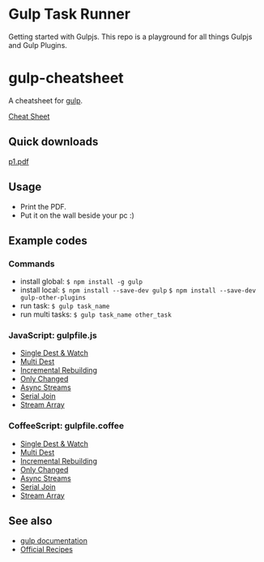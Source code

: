 # Gulp Task Runner
Getting started with Gulpjs.  This repo is a playground for all things Gulpjs and Gulp Plugins.


# gulp-cheatsheet

A cheatsheet for [gulp](https://github.com/gulpjs/gulp).

[Cheat Sheet](https://github.com/osscafe/gulp-cheatsheet/blob/master/images/en-js-p1.png)

## Quick downloads
[p1.pdf](https://github.com/osscafe/gulp-cheetsheet/raw/master/dist/en-js-p1.pdf)

## Usage

- Print the PDF.
- Put it on the wall beside your pc :)




## Example codes

### Commands

- install global:
	```$ npm install -g gulp```
- install local:
	```$ npm install --save-dev gulp```
	```$ npm install --save-dev gulp-other-plugins```
- run task:
	```$ gulp task_name```
- run multi tasks:
	```$ gulp task_name other_task```


### JavaScript: gulpfile.js

- [Single Dest & Watch](examples/js/watch.js)
- [Multi Dest](examples/js/multi-dest.js)
- [Incremental Rebuilding](examples/js/incremental-rebuilding.js)
- [Only Changed](examples/js/only-changed.js)
- [Async Streams](examples/js/async-streams.js)
- [Serial Join](examples/js/serial-join.js)
- [Stream Array](examples/js/stream-array.js)

### CoffeeScript: gulpfile.coffee

- [Single Dest & Watch](examples/coffee/watch.coffee)
- [Multi Dest](examples/coffee/multi-dest.coffee)
- [Incremental Rebuilding](examples/coffee/incremental-rebuilding.coffee)
- [Only Changed](examples/coffee/only-changed.coffee)
- [Async Streams](examples/coffee/async-streams.coffee)
- [Serial Join](examples/coffee/serial-join.coffee)
- [Stream Array](examples/coffee/stream-array.coffee)


## See also

- [gulp documentation](https://github.com/gulpjs/gulp/tree/master/docs)
- [Official Recipes](https://github.com/gulpjs/gulp/tree/master/docs/recipes)